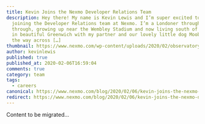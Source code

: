 ```yaml
---
title: Kevin Joins the Nexmo Developer Relations Team
description: Hey there! My name is Kevin Lewis and I’m super excited to be
  joining the Developer Relations team at Nexmo. I’m a Londoner through and
  through, growing up near the Wembley Stadium and now living south of the river
  in beautiful Greenwich with my partner and our lovely little dog Moobean. On
  the way across […]
thumbnail: https://www.nexmo.com/wp-content/uploads/2020/02/observatory.jpg
author: kevinlewis
published: true
published_at: 2020-02-06T16:59:04
comments: true
category: team
tags:
  - careers
canonical: https://www.nexmo.com/blog/2020/02/06/kevin-joins-the-nexmo-developer-relations-team
redirect: https://www.nexmo.com/blog/2020/02/06/kevin-joins-the-nexmo-developer-relations-team
---
```

Content to be migrated...
